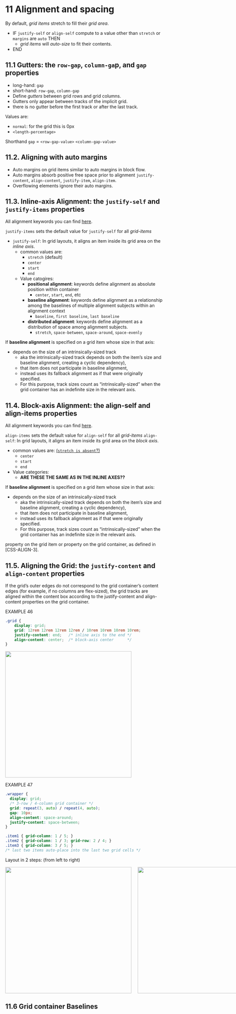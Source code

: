 
# 11 Alignment and spacing

By default, _grid items_ stretch to fill their _grid area_.

- IF `justify-self` or `align-self` compute to a value other than `stretch` or `margins` are `auto` THEN
  -  _grid items_ will _auto-size_ to fit their contents.
-  END

## 11.1 Gutters: the `row-gap`, `column-ga`p, and `gap` properties

- long-hand: `gap`
- short-hand: `row-gap`, `column-gap`
- Define _gutters_ between grid rows and grid columns.
- Gutters only appear between tracks of the implicit grid.
- there is no gutter before the first track or after the last track.

Values are:
- `normal`: for the grid this is 0px
- `<length-percentage>`

Shorthand `gap` = `<row-gap-value>` `<column-gap-value>`


## 11.2. Aligning with auto margins

- Auto margins on grid items similar to auto margins in block flow.
- Auto margins absorb positive free space prior to alignment `justify-content`, `align-content`, `justify-item`, `align-item`.
- Overflowing elements ignore their auto margins.

## 11.3. Inline-axis Alignment: the `justify-self` and `justify-items` properties

All alignment keywords you can find [here](https://www.w3.org/TR/css-align-3/#alignment-values).

`justify-items` sets the default value for `justify-self` for all _grid-items_ 
- `justify-self`: In grid layouts, it aligns an item inside its grid area on the _inline axis_.
  - common values are:
    - `stretch` (default)
    - `center`
    - `start`
    - `end`
  - Value catogires:
    - **positional alignment**: keywords define alignment as absolute position within container
      - `center`, `start`, `end`, etc
    - **baseline alignment**: keywords define alignment as a relationship among the baselines of multiple alignment subjects within an alignment context
      - `baseline`, `first baseline`, `last baseline`
    - **distributed alignment**: keywords define alignment as a distribution of space among alignment subjects.
      - `stretch`, `space-between`, `space-around`, `space-evenly`
  
 If **baseline alignment** is specified on a grid item whose size in that axis:
  - depends on the size of an intrinsically-sized track 
    - aka the intrinsically-sized track depends on both the item’s size and baseline alignment, creating a cyclic dependency),
    - that item does not participate in baseline alignment,
    - instead uses its fallback alignment as if that were originally specified.
    - For this purpose, <flex> track sizes count as “intrinsically-sized” when the grid container has an indefinite size in the relevant axis.

## 11.4. Block-axis Alignment: the align-self and align-items properties

All alignment keywords you can find [here](https://www.w3.org/TR/css-align-3/#alignment-values).

`align-items` sets the default value for `align-self` for all _grid-items_
`align-self`: In grid layouts, it aligns an item inside its grid area on the _block axis_.
  - common values are: [(`stretch is absent`?)](https://developer.mozilla.org/en-US/docs/Web/CSS/align-self)
    - `center`
    - `start`
    - `end`
- Value categories:
  - **ARE THESE THE SAME AS IN THE INLINE AXES??**

If **baseline alignment** is specified on a grid item whose size in that axis:
- depends on the size of an intrinsically-sized track 
  - aka the intrinsically-sized track depends on both the item’s size and baseline alignment, creating a cyclic dependency),
  - that item does not participate in baseline alignment,
  - instead uses its fallback alignment as if that were originally specified.
  - For this purpose, <flex> track sizes count as “intrinsically-sized” when the grid container has an indefinite size in the relevant axis.

property on the grid item or  property on the grid container, as defined in [CSS-ALIGN-3].

## 11.5. Aligning the Grid: the `justify-content` and `align-content` properties

If the grid’s outer edges do not correspond to the grid container’s content edges (for example, if no columns are flex-sized),
the grid tracks are aligned within the content box according to the justify-content and align-content properties on the grid container.

EXAMPLE 46
```css
.grid {
    display: grid;
    grid: 12rem 12rem 12rem 12rem / 10rem 10rem 10rem 10rem;
    justify-content: end;   /* inline axis to the end */
    align-content: center;  /* block-axis center      */
}
```

<img src="https://www.w3.org/TR/css-grid-2/images/align-justify-content.svg" width="400px" height="400px">


EXAMPLE 47

```css
.wrapper {
  display: grid;
  /* 3-row / 4-column grid container */
  grid: repeat(3, auto) / repeat(4, auto);
  gap: 10px;
  align-content: space-around;
  justify-content: space-between;
}

.item1 { grid-column: 1 / 5; }
.item2 { grid-column: 1 / 3; grid-row: 2 / 4; }
.item3 { grid-column: 3 / 5; }
/* last two items auto-place into the last two grid cells */
```

Layout in 2 steps: (from left to right)

<div style="display: flex; justify-content: space-between; width: 820px;">
<img src="https://www.w3.org/TR/css-grid-2/images/spanned-gap.svg" width="400px" height="400px"> <img src="https://www.w3.org/TR/css-grid-2/images/spanned-gap-align.svg" width="400px" height="400px">
</div>

## 11.6 Grid container Baselines